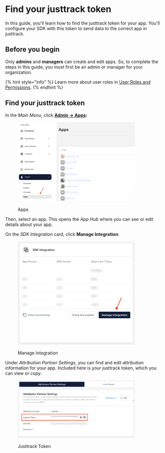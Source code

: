 # Find your justtrack token

In this guide, you'll learn how to find the justtrack token for your app. You'll configure your SDK with this token to send data to the correct app in justtrack.

## Before you begin

Only **admins** and **managers** can create and edit apps. So, to complete the steps in this guide, you must first be an admin or manager for your organization.

{% hint style="info" %}
Learn more about user roles in [User Roles and Permissions](broken-reference).
{% endhint %}

## Find your justtrack token

In the _Main Menu_, click [**Admin -> Apps**](https://dashboard.justtrack.io/admin/apps)**:**

<figure><img src="../.gitbook/assets/nav-to-apps 16.01.46.png" alt="" width="375"><figcaption><p>Apps</p></figcaption></figure>

Then, select an app. This opens the _App Hub_ where you can see or edit details about your app.

On the _SDK Integration_ card, click **Manage Integration**:

<figure><img src="../.gitbook/assets/sdk-integration.png" alt="" width="375"><figcaption><p>Manage Integration</p></figcaption></figure>

Under _Attribution Partner Settings_, you can find and edit attribution information for your app. Included here is your justtrack token, which you can view or copy:

<figure><img src="../.gitbook/assets/attribution-partner-settings.png" alt="" width="375"><figcaption><p>Justtrack Token</p></figcaption></figure>

